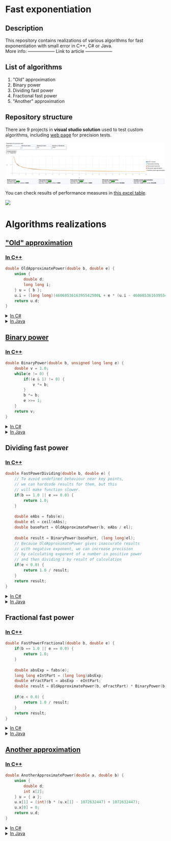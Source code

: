 # Fast exponentiation

## Description

This repository contains realizations of various algorithms for fast exponentiation with small error in C++, C# or Java.  
More info: —————— Link to article ——————

## List of algorithms

1. "Old" approximation
2. Binary power
3. Dividing fast power
4. Fractional fast power
5. "Another" approximation

## Repository structure

There are 9 projects in **visual studio solution** used to test custom algorithms, including [web page]() for precision tests.

<img src="Previews/Chart.png" />

You can check results of performance measures in [this excel table](Performance%20results/Results.xlsx).

<img src="Previews/С++_Speed.png" />

# Algorithms realizations

## ["Old" approximation](https://habr.com/ru/company/infopulse/blog/336110/)

### [In C++](https://github.com/alordash/FastExponentiation/blob/6d758e7bba7c2bc6433bdf1bb1b52655f89790ea/FastExponentiation/FastMathCpp/FastMath.cpp#L16)
```c++
double OldApproximatePower(double b, double e) {
    union {
        double d;
        long long i;
    } u = { b };
    u.i = (long long)(4606853616395542500L + e * (u.i - 4606853616395542500L));
    return u.d;
}
```
<details>
<summary><a href="https://github.com/alordash/FastExponentiation/blob/6d758e7bba7c2bc6433bdf1bb1b52655f89790ea/FastExponentiation/FastMath/FastMath.cs#L21">In C#</a></summary>

```C#
double OldApproximatePower(double b, double e) {
	long i = BitConverter.DoubleToInt64Bits(b);
	i = (long)(FastMath.doubleApproximator + e * (i - FastMath.doubleApproximator));
	return BitConverter.Int64BitsToDouble(i);
}
```
</details>

<details>
<summary><a href="https://github.com/alordash/FastExponentiation/blob/9ac388b30ee9af40523769d8622de0ecfe3d9d7c/Java/FastMath/src/FastMath.java#L18">In Java</a></summary>

```java
double OldApproximatePower(double b, double e) {
    long i = Double.doubleToLongBits(b);
    i = (long) (FastMath.doubleApproximator + e * (i - FastMath.doubleApproximator));
    return Double.longBitsToDouble(i);
}
```
</details>

## [Binary power](https://en.wikipedia.org/wiki/Exponentiation_by_squaring)

### [In C++](https://github.com/alordash/FastExponentiation/blob/6d758e7bba7c2bc6433bdf1bb1b52655f89790ea/FastExponentiation/FastMathCpp/FastMath.cpp#L3)
```c++
double BinaryPower(double b, unsigned long long e) {
	double v = 1.0;
	while(e != 0) {
		if((e & 1) != 0) {
			v *= b;
		}
		b *= b;
		e >>= 1;
	}
	return v;
}
```
<details>
<summary><a href="https://github.com/alordash/FastExponentiation/blob/6d758e7bba7c2bc6433bdf1bb1b52655f89790ea/FastExponentiation/FastMath/FastMath.cs#L5">In C#</a></summary>

```c#
double BinaryPower(double b, UInt64 e) {
	double v = 1d;
	while(e != 0) {
		if((e & 1) != 0) {
			v *= b;
		}
		b *= b;
		e >>= 1;
	}
	return v;
}
```
</details>

<details>
<summary><a href="https://github.com/alordash/FastExponentiation/blob/071ebb67d214b165c5f5cb4798fdfaf63b7fc4bb/Java/FastMath/src/FastMath.java#L2">In Java</a></summary>

```java
double BinaryPower(double b, long e) {
    double v = 1d;
    while (e > 0) {
        if ((e & 1) != 0) {
            v *= b;
        }
        b *= b;
        e >>= 1;
    }
    return v;
}
```
</details>

## Dividing fast power
### [In C++](https://github.com/alordash/FastExponentiation/blob/6d758e7bba7c2bc6433bdf1bb1b52655f89790ea/FastExponentiation/FastMathCpp/FastMath.cpp#L28)
```c++
double FastPowerDividing(double b, double e) {
	// To avoid undefined behaviour near key points,
	// we can hardcode results for them, but this
	// will make function slower.
	if(b == 1.0 || e == 0.0) {
		return 1.0;
	}

	double eAbs = fabs(e);
	double el = ceil(eAbs);
	double basePart = OldApproximatePower(b, eAbs / el);

	double result = BinaryPower(basePart, (long long)el);
	// Because OldApproximatePower gives inaccurate results
	// with negative exponent, we can increase precision
	// by calculating exponent of a number in positive power
	// and then dividing 1 by result of calculation
	if(e < 0.0) {
		return 1.0 / result;
	}
	return result;
}
```
<details>
<summary><a href="https://github.com/alordash/FastExponentiation/blob/6d758e7bba7c2bc6433bdf1bb1b52655f89790ea/FastExponentiation/FastMath/FastMath.cs#L27">In C#</a></summary>

```c#
double FastPowerDividing(double b, double e) {
	if(b == 1d || e == 0d) {
		return 1d;
	}

	var eAbs = Math.Abs(e);
	var el = Math.Ceiling(eAbs);
	var basePart = OldApproximatePower(b, eAbs / el);
	var result = BinaryPower(basePart, (long)el);
    
	if(e < 0d) {
		return 1d / result;
	}
	return result;
}
```
</details>

<details>
<summary><a href="https://github.com/alordash/FastExponentiation/blob/071ebb67d214b165c5f5cb4798fdfaf63b7fc4bb/Java/FastMath/src/FastMath.java#L25">In Java</a></summary>

```java
double FastPowerDividing(double b, double e) {
    if (b == 1d || e == 0d) {
        return 1d;
    }

    var eAbs = Math.abs(e);
    var el = Math.ceil(eAbs);
    var basePart = OldApproximatePower(b, eAbs / el);
    var result = BinaryPower(basePart, (long) el);
    
    if (e < 0d) {
        return 1d / result;
    }
    return result;
}
```
</details>

## Fractional fast power
### [In C++](https://github.com/alordash/FastExponentiation/blob/6d758e7bba7c2bc6433bdf1bb1b52655f89790ea/FastExponentiation/FastMathCpp/FastMath.cpp#L58)
```c++
double FastPowerFractional(double b, double e) {
	if(b == 1.0 || e == 0.0) {
		return 1.0;
	}

	double absExp = fabs(e);
	long long eIntPart = (long long)absExp;
	double eFractPart = absExp - eIntPart;
	double result = OldApproximatePower(b, eFractPart) * BinaryPower(b, eIntPart);
    
	if(e < 0.0) {
		return 1.0 / result;
	}
	return result;
}
```
<details>
<summary><a href="https://github.com/alordash/FastExponentiation/blob/6d758e7bba7c2bc6433bdf1bb1b52655f89790ea/FastExponentiation/FastMath/FastMath.cs#L59">In C#</a></summary>

```c#
double FastPowerFractional(double b, double e) {
	if(b == 1d || e == 0d) {
		return 1d;
	}

	double absExp = Math.Abs(e);
	long eIntPart = (long)absExp;
	double eFractPart = absExp - eIntPart;
	double result = OldApproximatePower(b, eFractPart) * BinaryPower(b, eIntPart);

	if(e < 0d) {
		return 1d / result;
	}
	return result;
}
```
</details>

<details>
<summary><a href="https://github.com/alordash/FastExponentiation/blob/5cb25a4ceb1963ee84fd80fc8000cafbedd7e47e/Java/FastMath/src/FastMath.java#L53">In Java</a></summary>

```java
double FastPowerFractional(double b, double e) {
    if (b == 1d || e == 0d) {
        return 1d;
    }

    double absExp = Math.abs(e);
    long eIntPart = (long)absExp;
    double eFractPart = absExp - eIntPart;
    double result = OldApproximatePower(b, eFractPart) * BinaryPower(b, eIntPart);

    if(e < 0d) {
        return 1d / result;
    }
    return result;
}
```
</details>

## [Another approximation](https://martin.ankerl.com/2007/10/04/optimized-pow-approximation-for-java-and-c-c/)

### [In C++](https://github.com/alordash/FastExponentiation/blob/6d758e7bba7c2bc6433bdf1bb1b52655f89790ea/FastExponentiation/FastMathCpp/FastMath.cpp#L77)
```c++
double AnotherApproximatePower(double a, double b) {
	union {
		double d;
		int x[2];
	} u = { a };
	u.x[1] = (int)(b * (u.x[1] - 1072632447) + 1072632447);
	u.x[0] = 0;
	return u.d;
}
```
<details>
<summary><a href="https://github.com/alordash/FastExponentiation/blob/6d758e7bba7c2bc6433bdf1bb1b52655f89790ea/FastExponentiation/FastMath/FastMath.cs#L78">In C#</a></summary>

```c#
double AnotherApproxPower(double a, double b) {
	int tmp = (int)(BitConverter.DoubleToInt64Bits(a) >> 32);
	int tmp2 = (int)(b * (tmp - 1072632447) + 1072632447);
	return BitConverter.Int64BitsToDouble(((long)tmp2) << 32);
}
```
</details>

<details>
<summary><a href="https://github.com/alordash/FastExponentiation/blob/5cb25a4ceb1963ee84fd80fc8000cafbedd7e47e/Java/FastMath/src/FastMath.java#L72">In Java</a></summary>

```java
double AnotherApproxPower(double a, double b) {
	int tmp = (int)(Double.doubleToLongBits(a) >> 32);
	int tmp2 = (int)(b * (tmp - 1072632447) + 1072632447);
	return Double.longBitsToDouble(((long)tmp2) << 32);
}
```
</details>